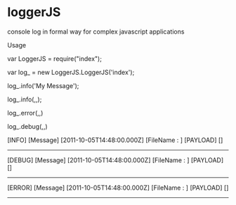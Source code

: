 # loggerJS
console log in formal way for complex javascript applications


Usage

var LoggerJS = require("index");

var log_ = new LoggerJS.LoggerJS('index');

log_.info('My Message');

log_.info(<message>,<data>,<functionName>);

log_.error(<message>,<data>,<functionName>)

log_.debug(<message>,<data>,<functionName>)





[INFO]                     [Message] 
[2011-10-05T14:48:00.000Z] [FileName : <functionName>]
[PAYLOAD]                  []
- - - - - -
[DEBUG]                    [Message] 
[2011-10-05T14:48:00.000Z] [FileName : <functionName>]
[PAYLOAD]                  []
- - - - - -
[ERROR]                    [Message] 
[2011-10-05T14:48:00.000Z] [FileName : <functionName>]
[PAYLOAD]                  []
- - - - - -